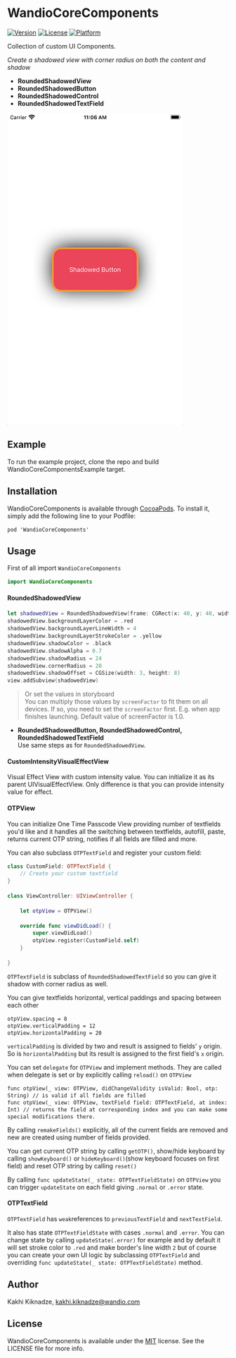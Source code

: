 # WandioCoreComponents

[![Version](https://img.shields.io/cocoapods/v/WandioCoreComponents.svg?style=flat)](https://cocoapods.org/pods/WandioCoreComponents)
[![License](https://img.shields.io/cocoapods/l/WandioCoreComponents.svg?style=flat)](https://cocoapods.org/pods/WandioCoreComponents)
[![Platform](https://img.shields.io/cocoapods/p/WandioCoreComponents.svg?style=flat)](https://cocoapods.org/pods/WandioCoreComponents)

Collection of custom UI Components.

*Create a shadowed view with corner radius on both the content and shadow*
* **RoundedShadowedView**
* **RoundedShadowedButton**
* **RoundedShadowedControl**
* **RoundedShadowedTextField**


![](https://github.com/kakhikiknadze26/KKUIComponents/blob/main/Images/shadowedButtonPreview.png?raw=true)

## Example

To run the example project, clone the repo and build WandioCoreComponentsExample target.

## Installation
WandioCoreComponents is available through [CocoaPods](https://cocoapods.org). To install
it, simply add the following line to your Podfile:

```
pod 'WandioCoreComponents'
```

## Usage

First of all import `WandioCoreComponents`
```Swift
import WandioCoreComponents
```

#### RoundedShadowedView
```Swift
let shadowedView = RoundedShadowedView(frame: CGRect(x: 40, y: 40, width: 200, height: 100))
shadowedView.backgroundLayerColor = .red
shadowedView.backgroundLayerLineWidth = 4
shadowedView.backgroundLayerStrokeColor = .yellow
shadowedView.shadowColor = .black
shadowedView.shadowAlpha = 0.7
shadowedView.shadowRadius = 24
shadowedView.cornerRadius = 20
shadowedView.shadowOffset = CGSize(width: 3, height: 8)
view.addSubview(shadowedView)
```
> Or set the values in storyboard\
> You can multiply those values by `screenFactor` to fit them on all devices. If so, you need to set the `screenFactor` first. E.g. when app finishes launching. Default value of screenFactor is 1.0.
* **RoundedShadowedButton, RoundedShadowedControl, RoundedShadowedTextField**\
Use same steps as for `RoundedShadowedView`.

#### CustomIntensityVisualEffectView

Visual Effect View with custom intensity value. You can initialize it as its parent UIVisualEffectView. Only difference is that you can provide intensity value for effect.

#### OTPView
You can initialize One Time Passcode View providing number of textfields you'd like and it handles all the switching between textfields, autofill, paste, returns current OTP string, notifies if all fields are filled and more.

You can also subclass ```OTPTextField``` and register your custom field:
```Swift
class CustomField: OTPTextField {
	// Create your custom textfield
}

class ViewController: UIViewController {
	
    let otpView = OTPView()
    
    override func viewDidLoad() {
    	super.viewDidLoad()
        otpView.register(CustomField.self)
    }
    
}
```
```OTPTextField``` is subclass of ```RoundedShadowedTextField``` so you can give it shadow with corner radius as well.

You can give textfields horizontal, vertical paddings and spacing between each other
```
otpView.spacing = 8
otpView.verticalPadding = 12
otpView.horizontalPadding = 20
```
```verticalPadding``` is divided by two and result is assigned to fields' ```y``` origin. So is ```horizontalPadding``` but its result is assigned to the first field's ```x``` origin. 

You can set ```delegate``` for ```OTPView``` and implement methods. They are called when delegate is set or by explicitly calling ```reload()``` on ```OTPView```
```
func otpView(_ view: OTPView, didChangeValidity isValid: Bool, otp: String) // is valid if all fields are filled
func otpView(_ view: OTPView, textField field: OTPTextField, at index: Int) // returns the field at corresponding index and you can make some special modifications there.
```

By calling ```remakeFields()``` explicitly, all of the current fields are removed and new are created using number of fields provided.

You can get current OTP string by calling ```getOTP()```, show/hide keyboard by calling ```showKeyboard()``` or ```hideKeyboard()```(show keyboard focuses on first field) and reset OTP string by calling ```reset()```

By calling ```func updateState(_ state: OTPTextFieldState)``` on ```OTPView``` you can trigger ```updateState``` on each field giving ```.normal``` or ```.error``` state.

#### OTPTextField
```OTPTextField``` has ```weak```references to ```previousTextField``` and ```nextTextField```.

It also has state ```OTPTextFieldState``` with cases ```.normal``` and ```.error```. You can change state by calling ```updateState(.error)``` for example and by default it will set stroke color to ```.red``` and make border's line width ```2``` but of course you can create your own UI logic by subclassing ```OTPTextField``` and overriding ```func updateState(_ state: OTPTextFieldState)``` method.

## Author
Kakhi Kiknadze, kakhi.kiknadze@wandio.com

## License
WandioCoreComponents is available under the [MIT](https://choosealicense.com/licenses/mit/) license. See the LICENSE file for more info.
